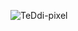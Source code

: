 <p>
  <img align="center" src="https://github-readme-stats.vercel.app/api/top-langs?username=TeDdi-pixel&show_icons=true&locale=en&layout=compact&token=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" alt="TeDdi-pixel" />
</p>

